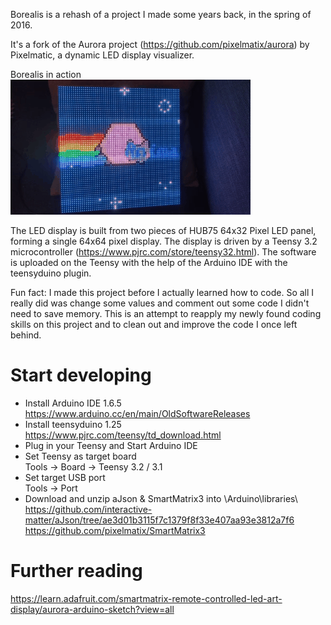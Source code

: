 Borealis is a rehash of a project I made some years back, in the spring of 2016.

It's a fork of the Aurora project (https://github.com/pixelmatix/aurora)
by Pixelmatic, a dynamic LED display visualizer.

Borealis in action  
![Borealis in action](demo.gif)

The LED display is built from two pieces of HUB75 64x32 Pixel LED panel,
forming a single 64x64 pixel display. The display is driven by a Teensy 3.2
microcontroller (https://www.pjrc.com/store/teensy32.html). The software is
uploaded on the Teensy with the help of the Arduino IDE with the teensyduino
plugin.

Fun fact: I made this project before I actually learned how to code. So all I
really did was change some values and comment out some code I didn't need to
save memory. This is an attempt to reapply my newly found coding skills on
this project and to clean out and improve the code I once left behind.  

# Start developing
* Install Arduino IDE 1.6.5  
  https://www.arduino.cc/en/main/OldSoftwareReleases
* Install teensyduino 1.25  
  https://www.pjrc.com/teensy/td_download.html
* Plug in your Teensy and Start Arduino IDE  
* Set Teensy as target board  
  Tools -> Board -> Teensy 3.2 / 3.1
* Set target USB port  
  Tools -> Port
* Download and unzip aJson & SmartMatrix3 into \Arduino\libraries\   
  https://github.com/interactive-matter/aJson/tree/ae3d01b3115f7c1379f8f33e407aa93e3812a7f6  
  https://github.com/pixelmatix/SmartMatrix3

# Further reading
https://learn.adafruit.com/smartmatrix-remote-controlled-led-art-display/aurora-arduino-sketch?view=all
